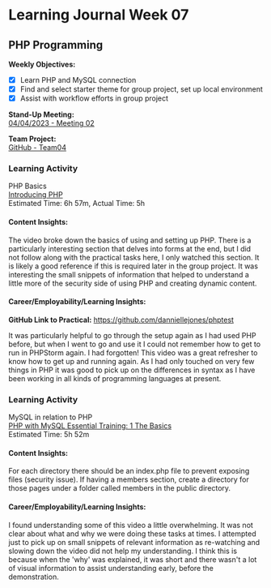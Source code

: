 # Learning Journal Week 07

## PHP Programming

**Weekly Objectives:**

- [x] Learn PHP and MySQL connection
- [x] Find and select starter theme for group project, set up local environment
- [x] Assist with workflow efforts in group project

**Stand-Up Meeting:** <br>
[04/04/2023 - Meeting 02](https://youtu.be/Ks4jPgsut1E)

**Team Project:** <br>
[GitHub - Team04](https://github.com/cp3402-students/cp3402-2023-a2-team04)

### Learning Activity

PHP Basics <br>
[Introducing PHP](https://www.linkedin.com/learning/learning-php-2/welcome?autoplay=true&u=2223545) <br>
Estimated Time: 6h 57m, Actual Time: 5h

#### Content Insights:

The video broke down the basics of using and setting up PHP. There is a particularly interesting section that delves
into forms at the end, but I did not follow along with the practical tasks here, I only watched this section. It is
likely a good reference if this is required later in the group project. It was interesting the small snippets of
information that helped to understand a little more of the security side of using PHP and creating dynamic content.

#### Career/Employability/Learning Insights:

**GitHub Link to Practical:** https://github.com/danniellejones/phptest

It was particularly helpful to go through the setup again as I had used PHP before, but when I went to go and use it I
could not remember how to get to run in PHPStorm again. I had forgotten! This video was a great refresher to know how to
get up and running again. As I had only touched on very few things in PHP it was good to pick up on the differences in
syntax as I have been working in all kinds of programming languages at present.

### Learning Activity

MySQL in relation to PHP <br>
[PHP with MySQL Essential Training: 1 The Basics](https://www.linkedin.com/learning/php-with-mysql-essential-training-1-the-basics/welcome-14188564?autoplay=true&u=2223545) <br>
Estimated Time: 5h 52m

#### Content Insights:

For each directory there should be an index.php file to prevent exposing files (security issue). If having a members
section, create a directory for those pages under a folder called members in the public directory. 

#### Career/Employability/Learning Insights:

I found understanding some of this video a little overwhelming. It was not clear about what and why we were doing these
tasks at times. I attempted just to pick up on small snippets of relevant information as re-watching and slowing down
the video did not help my understanding. I think this is because when the 'why' was explained, it was short and
there wasn't a lot of visual information to assist understanding early, before the demonstration.